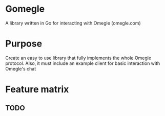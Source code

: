 # Gomegle
A library written in Go for interacting with Omegle (omegle.com)

# Purpose
Create an easy to use library that fully implements the whole Omegle
protocol. Also, it must include an example client for basic
interaction with Omegle's chat

# Feature matrix
## TODO
